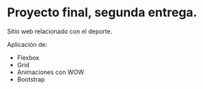 # Proyecto final, segunda entrega.

Sitio web relacionado con el deporte.

Aplicación de:

- Flexbox
- Grid
- Animaciones con WOW
- Bootstrap
